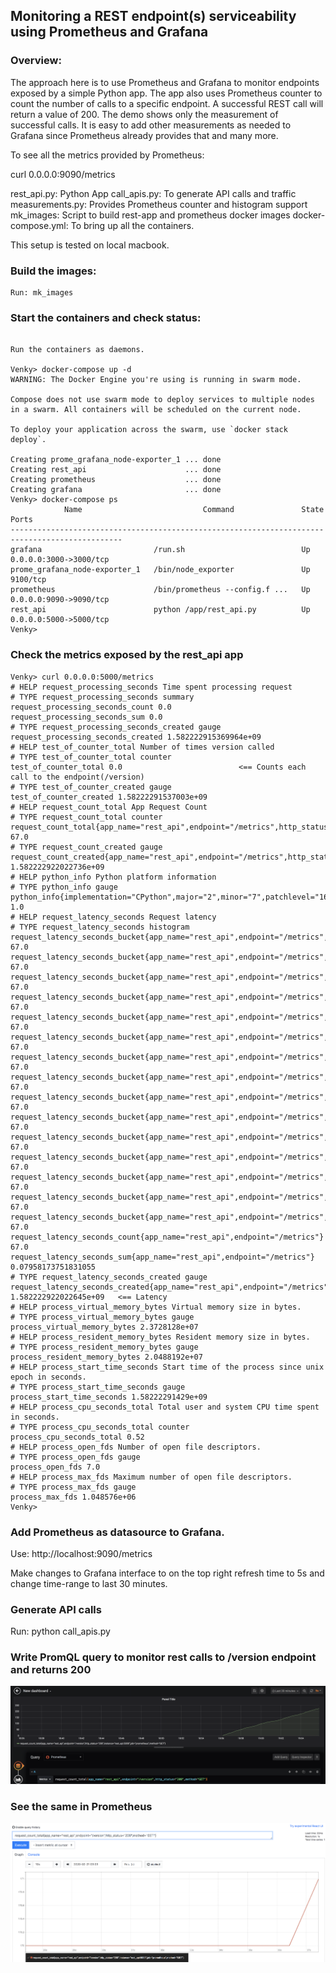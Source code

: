 ## Monitoring a REST endpoint(s) serviceability using Prometheus and Grafana

### Overview: 
  The approach here is to use Prometheus and Grafana to monitor endpoints exposed by a simple Python app.
 The app also uses Prometheus counter to count the number of calls to a specific endpoint. A successful REST call
will return a value of 200. The demo shows only the measurement of successful calls. It is easy to add other measurements
as needed to Grafana since Prometheus already provides that and many more.

  To see all the metrics provided by Prometheus:

  curl 0.0.0.0:9090/metrics

  rest_api.py: Python App
  call_apis.py: To generate API calls and traffic
  measurements.py: Provides Prometheus counter and histogram support
  mk_images: Script to build rest-app and prometheus docker images
  docker-compose.yml: To bring up all the containers.
  
  This setup is tested on local macbook.

### Build the images:

```
Run: mk_images

```

### Start the containers and check status:

```

Run the containers as daemons.

Venky> docker-compose up -d
WARNING: The Docker Engine you're using is running in swarm mode.

Compose does not use swarm mode to deploy services to multiple nodes in a swarm. All containers will be scheduled on the current node.

To deploy your application across the swarm, use `docker stack deploy`.

Creating prome_grafana_node-exporter_1 ... done
Creating rest_api                      ... done
Creating prometheus                    ... done
Creating grafana                       ... done
Venky> docker-compose ps
            Name                           Command               State           Ports
-----------------------------------------------------------------------------------------------
grafana                         /run.sh                          Up      0.0.0.0:3000->3000/tcp
prome_grafana_node-exporter_1   /bin/node_exporter               Up      9100/tcp
prometheus                      /bin/prometheus --config.f ...   Up      0.0.0.0:9090->9090/tcp
rest_api                        python /app/rest_api.py          Up      0.0.0.0:5000->5000/tcp
Venky>

```

### Check the metrics exposed by the rest_api app

```
Venky> curl 0.0.0.0:5000/metrics
# HELP request_processing_seconds Time spent processing request
# TYPE request_processing_seconds summary
request_processing_seconds_count 0.0
request_processing_seconds_sum 0.0
# TYPE request_processing_seconds_created gauge
request_processing_seconds_created 1.582222915369964e+09
# HELP test_of_counter_total Number of times version called
# TYPE test_of_counter_total counter
test_of_counter_total 0.0                          <== Counts each call to the endpoint(/version)
# TYPE test_of_counter_created gauge
test_of_counter_created 1.58222291537003e+09
# HELP request_count_total App Request Count
# TYPE request_count_total counter
request_count_total{app_name="rest_api",endpoint="/metrics",http_status="200",method="GET"} 67.0
# TYPE request_count_created gauge
request_count_created{app_name="rest_api",endpoint="/metrics",http_status="200",method="GET"} 1.582222922022736e+09
# HELP python_info Python platform information
# TYPE python_info gauge
python_info{implementation="CPython",major="2",minor="7",patchlevel="16",version="2.7.16"} 1.0
# HELP request_latency_seconds Request latency
# TYPE request_latency_seconds histogram
request_latency_seconds_bucket{app_name="rest_api",endpoint="/metrics",le="0.005"} 67.0
request_latency_seconds_bucket{app_name="rest_api",endpoint="/metrics",le="0.01"} 67.0
request_latency_seconds_bucket{app_name="rest_api",endpoint="/metrics",le="0.025"} 67.0
request_latency_seconds_bucket{app_name="rest_api",endpoint="/metrics",le="0.05"} 67.0
request_latency_seconds_bucket{app_name="rest_api",endpoint="/metrics",le="0.075"} 67.0
request_latency_seconds_bucket{app_name="rest_api",endpoint="/metrics",le="0.1"} 67.0
request_latency_seconds_bucket{app_name="rest_api",endpoint="/metrics",le="0.25"} 67.0
request_latency_seconds_bucket{app_name="rest_api",endpoint="/metrics",le="0.5"} 67.0
request_latency_seconds_bucket{app_name="rest_api",endpoint="/metrics",le="0.75"} 67.0
request_latency_seconds_bucket{app_name="rest_api",endpoint="/metrics",le="1.0"} 67.0
request_latency_seconds_bucket{app_name="rest_api",endpoint="/metrics",le="2.5"} 67.0
request_latency_seconds_bucket{app_name="rest_api",endpoint="/metrics",le="5.0"} 67.0
request_latency_seconds_bucket{app_name="rest_api",endpoint="/metrics",le="7.5"} 67.0
request_latency_seconds_bucket{app_name="rest_api",endpoint="/metrics",le="10.0"} 67.0
request_latency_seconds_bucket{app_name="rest_api",endpoint="/metrics",le="+Inf"} 67.0
request_latency_seconds_count{app_name="rest_api",endpoint="/metrics"} 67.0
request_latency_seconds_sum{app_name="rest_api",endpoint="/metrics"} 0.07958173751831055
# TYPE request_latency_seconds_created gauge
request_latency_seconds_created{app_name="rest_api",endpoint="/metrics"} 1.582222922022645e+09   <== Latency
# HELP process_virtual_memory_bytes Virtual memory size in bytes.
# TYPE process_virtual_memory_bytes gauge
process_virtual_memory_bytes 2.3728128e+07
# HELP process_resident_memory_bytes Resident memory size in bytes.
# TYPE process_resident_memory_bytes gauge
process_resident_memory_bytes 2.0488192e+07
# HELP process_start_time_seconds Start time of the process since unix epoch in seconds.
# TYPE process_start_time_seconds gauge
process_start_time_seconds 1.58222291429e+09
# HELP process_cpu_seconds_total Total user and system CPU time spent in seconds.
# TYPE process_cpu_seconds_total counter
process_cpu_seconds_total 0.52
# HELP process_open_fds Number of open file descriptors.
# TYPE process_open_fds gauge
process_open_fds 7.0
# HELP process_max_fds Maximum number of open file descriptors.
# TYPE process_max_fds gauge
process_max_fds 1.048576e+06
Venky>

```

###  Add Prometheus as datasource to Grafana.

   Use: http://localhost:9090/metrics

  Make changes to Grafana interface to on the top right refresh time to 5s and change time-range to last 30 minutes.

###  Generate API calls

  Run: python call_apis.py

### Write PromQL query to monitor rest calls to /version endpoint and returns 200

 ![Grafana View](https://github.com/venkyp1/Dockers/blob/master/Prome_Grafana/grafana_image.png)

### See the same in Prometheus

 ![Prometheus View](https://github.com/venkyp1/Dockers/blob/master/Prome_Grafana/prome_image.png)
